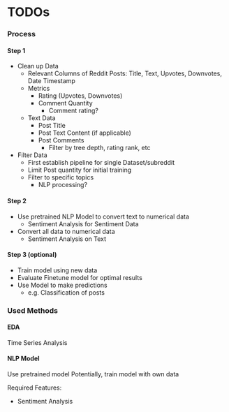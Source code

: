 # TODOs


### Process

#### Step 1
- Clean up Data
	- Relevant Columns of Reddit Posts:
		Title, Text, Upvotes, Downvotes, Date Timestamp
	- Metrics
		- Rating (Upvotes, Downvotes)
		- Comment Quantity
			- Comment rating?
	- Text Data
		- Post Title
		- Post Text Content (if applicable)
		- Post Comments
			- Filter by tree depth, rating rank, etc
- Filter Data
	- First establish pipeline for single Dataset/subreddit
	- Limit Post quantity for initial training
	- Filter to specific topics
		- NLP processing?

#### Step 2
- Use pretrained NLP Model to convert text to numerical data
	- Sentiment Analysis for Sentiment Data
- Convert all data to numerical data
	- Sentiment Analysis on Text

#### Step 3 (optional)

- Train model using new data
- Evaluate Finetune model for optimal results
- Use Model to make predictions
	- e.g. Classification of posts

### Used Methods

#### EDA
Time Series Analysis

#### NLP Model
Use pretrained model
	Potentially, train model with own data

Required Features:
- Sentiment Analysis




